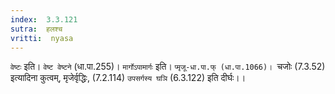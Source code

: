 ```yaml
---
index:  3.3.121
sutra:  हलश्च
vritti:  nyasa
---
```


`वेष्टः` इति। `वेष्ट वेष्टने` (धा.पा.255)। `मार्गोऽपामार्गः` इति। `प्मृजू-धा.पा.फ् (धा.पा.1066)। `चजोः (7.3.52) इत्यादिना कुत्वम्, मृजेर्वृद्धिः, (7.2.114) `उपसर्गस्य घञि` (6.3.122) इति दीर्घः।।

